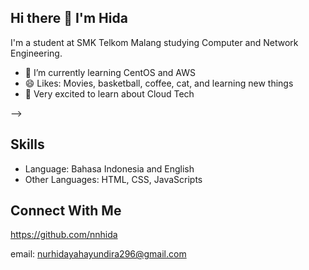 ## Hi there 👋 I'm Hida

I'm a student at SMK Telkom Malang studying Computer and Network Engineering.

- 🌱 I’m currently learning CentOS and AWS
- 😄 Likes: Movies, basketball, coffee, cat, and learning new things
- 🧠 Very excited to learn about Cloud Tech
  
-->

## Skills
- Language: Bahasa Indonesia and English
- Other Languages: HTML, CSS, JavaScripts

## Connect With Me
https://github.com/nnhida

email: nurhidayahayundira296@gmail.com
